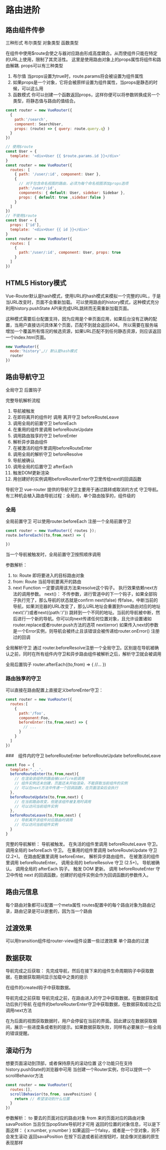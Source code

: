 # 路由进阶
## 路由组件传参
三种形式
布尔类型
对象类型
函数类型

在组件中使用$route会使之与器对应路由形成高度耦合。从而使组件只能在特定的URL上使用，限制了其灵活性。
这里是使用路由对象上的props属性将组件和路由解耦.
props可以有三种类型
1. 布尔值
当props设置为true时，route.params将会被设置为组件属性
2. 如果props是一个对象，它将会被原样设置为组件属性，当props是静态的时候，可以这么用
3. 函数模式
你可以创建一个函数返回props，这样你便可以将参数转换成另一个类型，将静态值与路由的值结合。
```js
const router = new VueRouter({
  { 
    path:'/search',
    component: SearchUser,
    props: (route) => { query: route.query.q} )
  }
})
```
```js
// 使用$route 
const User = {
  template: '<div>User {{ $route.params.id }}</div>'
}
const router = new VueRouter({
  routes: [
    { path: '/user/:id', component: User },
    {
      // 对于包含命名视图的路由，必须为每个命名视图添加props选项
      path:'/user/:id',
      components: { default: User, sidebar: Sidebar },
      props: { default: true ,sidebar:false }
    }
  ]
})
// 不使用$route
const User = {
  props: ['id'],
  template: '<div>User {{ id }}</div>'
}
const router = new VueRouter({
  routes: [
    {
      path:'/user/:id', component: User, props: true 
    }
  ]
})
```

## HTML5 History模式
Vue-Router默认是hash模式，使用URL的hash模式来模拟一个完整的URL，于是当URL改变时，页面不会重新加载。
可以使用路由的history模式，这种模式充分利用history.pushState API来完成URL跳转而无需重新加载页面。

这种模式需要后台配置支持，因为应用是个单页面应用，如果后台没有正确的配置，当用户直接访问具体某个页面，匹配不到就会返回404。
所以需要在服务端增加一个覆盖所有情况的候选资源，如果URL匹配不到任何静态资源，则应该返回一个index.html页面。
```js
new VueRouter({
  mode:'history',// 默认是hash模式
  router
})
```
## 路由导航守卫
全局守卫
后置钩子

完整导航解析流程

1. 导航被触发
2. 在即将离开的组件时 调用 离开守卫  beforeRouteLeave
3. 调用全局的前置守卫 beforeEach
4. 在重用的组件里调用 beforeRouteUpdate 
5. 调用路由独享的守卫 beforeEnter
6. 解析异步路由组件
7. 在被激活的组件里调用beforeRouteEnter
8. 调用全局的解析守卫 beforeResolve
9. 导航被确认
10. 调用全局的后置守卫 afterEach
11. 触发DOM更新渲染
12. 用创建好的实例调用beforeRouterEnter守卫里传给next的回调函数


导航守卫
vue-router 提供的导航守卫主要用于通过跳转或取消的方式 守卫导航。
有三种机会植入路由导航过程：全局的，单个路由独享的，组件级的

### 全局
全局前置守卫
可以使用router.beforeEach 注册一个全局前置守卫
```js
const router = new VueRouter({ routes });
route.beforeEach((to,from,next) => {

})
```
当一个导航被触发时，全局前置守卫按照顺序调用

参数解析：
1. to: Route 即将要进入的目标路由对象
2. from: Route 当前导航要离开的路由
3. next Function 一定要调用该方法来resolve这个钩子。 执行效果依赖next方法的调用参数。
  next()： 不传参数，进行管道中的下一个钩子，如果全部钩子执行完了，那么导航的状态就是confirm
  next(false) 传false，中断当前的导航，如果浏览器的URL改变了，那么URL地址会重置到from路由对应的地址
  next('/')或者next({path:'/'}) 跳转到一个不同的地址。当前的导航被中断，然后进行一个新的导航。你可以向next传递任何位置对象，且允许设置诸如router.replace或者router.push方法的选项
  next(error) 如果传入next的参数是一个Error实例，则导航会被终止且该错误会被传递给router.onError() 注册过的回调


全局解析守卫
通过 router.beforeResolve注册一个全局守卫。区别是在导航被确认之前，同时在所有组件内守卫和异步路由组件被解析之后，解析守卫就会被调用

全局后置钩子
router.afterEach((to,from) => {
  //...
})


### 路由独享的守卫
可以直接在路由配置上直接定义beforeEnter守卫：
```js
const router = new VueRouter({
  routes:[
    {
      path:'/foo',
      component:Foo,
      beforeEnter:(to,from,next) => {
        // ...
      }
    }
  ]
})
```

###　组件内的守卫
beforeRouteEnter
beforeRouteUpdate
beforeRouteLeave
```js
const Foo = {
  template:"...'，
  beforeRouteEnter(to,from,next){
    // 在渲染该组件的路由被confirm前调用
    // 组件实例还未创建，页面还未开始渲染，不能获取当前组件的实例
    // 可以在next方法中传递一个回调函数，在页面渲染后会执行
  },
  beforeRouteUpdate(to,from,next) {
    // 在当前路由改变，但是该组件被复用时调用
    // 可以访问当前组件实例
  },
  beforeRouteLeave(to,from,next) {
    // 导航离开该组件对应路由时调用
    // 可以访问当前组件实例
  }
}
```
完整的导航解析：
导航被触发。
在失活的组件里调用 beforeRouteLeave 守卫。
调用全局的 beforeEach 守卫。
在重用的组件里调用 beforeRouteUpdate 守卫 (2.2+)。
在路由配置里调用 beforeEnter。
解析异步路由组件。
在被激活的组件里调用 beforeRouteEnter。
调用全局的 beforeResolve 守卫 (2.5+)。
导航被确认。
调用全局的 afterEach 钩子。
触发 DOM 更新。
调用 beforeRouteEnter 守卫中传给 next 的回调函数，创建好的组件实例会作为回调函数的参数传入。
## 路由元信息
每个路由对象都可以配置一个meta属性
routes配置中的每个路由对象为路由记录，路由记录是可以嵌套的，因为当一个路由
## 过渡效果

可以用transition组件给router-view组件设置一些过渡效果
单个路由的过渡


## 数据获取
导航完成之后获取：
先完成导航，然后在接下来的组件生命周期钩子中获取数据，在数据获取期间显示加载中之类的提示

在组件的created钩子中获取数据。

导航完成之前获取
导航完成之前，在路由进入的守卫中获取数据，在数据获取成功后执行导航
在组件的beforeRouterEnter守卫中获取数据，在数据获取成功之后调用next方法

在为后面的视图获取数据时，用户会停留在当前的界面。因此建议在数据获取期间，展示一些进度条或者别的提示。如果数据获取失败，同样有必要展示一些全局的错误提醒。

## 滚动行为
想要页面滚动到顶部，或者保持原先的滚动位置
这个功能只在支持history.pushState的浏览器中可用
当创建一个Router实例，你可以提供一个scrollBehavior方法
```js
const router = new VueRouter({
  routes:[],
  scrollBehavior(to,from, savePosition) {
    return // 希望滚动到什么位置
  }
})
```
参数解析：
to 要去的页面对应的路由对象
from 来的页面对应的路由对象
savaPosition 当且仅当popState导航时才可用
返回的位置的对象信息，可以是下面这样：
{ x:number, y:number }
如果返回一个falsy，或者是一个空对象，则不会发生滚动
返回savaPosition 在按下后退或者前进按钮时，就会像浏览器的原生表现那样


